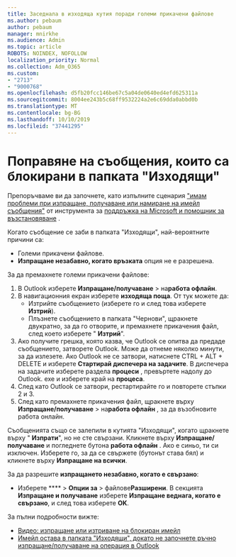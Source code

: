 ```yaml
---
title: Заседнала в изходяща кутия поради големи прикачени файлове
ms.author: pebaum
author: pebaum
manager: mnirkhe
ms.audience: Admin
ms.topic: article
ROBOTS: NOINDEX, NOFOLLOW
localization_priority: Normal
ms.collection: Adm_O365
ms.custom:
- "2713"
- "9000768"
ms.openlocfilehash: d5fb20fcc146be67c5a04de0640ed4efd625311a
ms.sourcegitcommit: 8004ee243b5c68ff9532224a2e6c69dda0abbd0b
ms.translationtype: MT
ms.contentlocale: bg-BG
ms.lasthandoff: 10/10/2019
ms.locfileid: "37441295"
---
```

# <a name="fix-messages-that-are-stuck-in-the-outbox"></a>Поправяне на съобщения, които са блокирани в папката "Изходящи"

Препоръчваме ви да започнете, като изпълните сценария ["имам проблеми при изпращане, получаване или намиране на имейл съобщения"](https://aka.ms/SaRA-OutlookSendReceive) от инструмента за [поддръжка на Microsoft и помощник за възстановяване](https://diagnostics.office.com/#/) .

Когато съобщение се заби в папката "Изходящи", най-вероятните причини са:
- Големи прикачени файлове.
- **Изпращане незабавно, когато връзката** опция не е разрешена.

За да премахнете големи прикачени файлове: 

1. В Outlook изберете **Изпращане/получаване** > на**работа офлайн**. 
2. В навигационния екран изберете **изходяща поща**. От тук можете да: 
    - Изтрийте съобщението (изберете го и след това изберете **Изтрий**).
    - Плъзнете съобщението в папката "Чернови", щракнете двукратно, за да го отворите, и премахнете прикачения файл, след което изберете " **Изтрий**".
3. Ако получите грешка, която казва, че Outlook се опитва да предаде съобщението, затворете Outlook. Може да отнеме няколко минути, за да излезете. Ако Outlook не се затвори, натиснете CTRL + ALT + DELETE и изберете **Стартирай диспечера на задачите**. В диспечера на задачите изберете раздела **процеси** , превъртете надолу до Outlook. exe и изберете край на **процеса**.
4. След като Outlook се затвори, рестартирайте го и повторете стъпки 2 и 3. 
5. След като премахнете прикачения файл, щракнете върху **Изпращане/получаване** > на**работа офлайн** , за да възобновите работа онлайн. 

Съобщенията също се залепили в кутията "Изходящи", когато щракнете върху " **Изпрати**", но не сте свързани. Кликнете върху **Изпращане/получаване** и погледнете бутона **работа офлайн** . Ако е синьо, ти си изключен. Изберете го, за да се свържете (бутонът става бял) и кликнете върху **Изпращане на всички**.
 
За да разрешите **изпращането незабавно, когато е свързано**:
 
- Изберете **** > **Опции за** >  файлове**Разширени**.
В секцията **Изпращане и получаване** изберете **Изпращане веднага, когато е свързано**, и след това изберете **OK**.
 
За пълни подробности вижте:
- [Видео: изпращане или изтриване на блокиран имейл](https://support.office.com/article/Video-Send-or-delete-an-email-stuck-in-your-outbox-26d5d34a-4e5f-444a-a9e8-44db04a94dec) 
- [Имейл остава в папката "Изходящи", докато не започнете ръчно изпращане/получаване на операция в Outlook](https://support.microsoft.com/help/2797572/email-stays-in-the-outbox-folder-until-you-manually-initiate-a-send-re)
